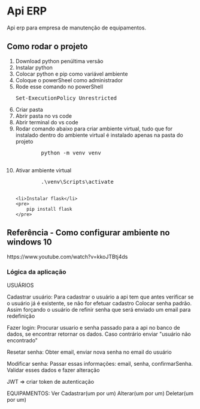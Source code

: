 <h1>Api ERP</h1>
Api erp para empresa de manutenção de equipamentos.

<h2>Como rodar o projeto</h2>

<ol>
	<li>Download python penúltima versão</li>
	<li>Instalar python</li>
	<li>Colocar python e pip como variável ambiente</li>
	<li>Coloque o powerSheel como administrador</li>
	<li>Rode esse comando no powerShell</li>
	<pre>Set-ExecutionPolicy Unrestricted</pre>
	<li>Criar pasta</li>
	<li>Abrir pasta no vs code</li>
	<li>Abrir terminal do vs code</li>
	<li>Rodar comando abaixo para criar ambiente virtual, tudo que for instalado dentro do ambiente virtual é instalado apenas na pasta do projeto</li>
	<pre>
		python -m venv venv
	</pre>
	<li>Ativar ambiente virtual
	<pre>
		.\venv\Scripts\activate
	</pre>
	</li>

	<li>Instalar flask</li>
	<pre>
		pip install flask
	</pre>
</ol>

<h2>Referência - Como configurar ambiente no windows 10</h2>
https://www.youtube.com/watch?v=kkoJTBtj4ds


<h3>Lógica da aplicação</h3>

USUÁRIOS

Cadastrar usuário:
	Para cadastrar o usuário a api tem que antes verificar se o usuário já é existente, se não for efetuar cadastro
	Colocar senha padrão. Assim forçando o usuário de refinir senha que será enviado um email para redefinição 

Fazer login:
	Procurar usuario e senha passado para a api no banco de dados, se encontrar retornar os dados. Caso contrário enviar "usuário não encontrado"

Resetar senha:
	Obter email, enviar nova senha no email do usuário

Modificar senha:
	Passar essas informações: email, senha, confirmarSenha. Validar esses dados e fazer alteração

JWT => criar token de autenticação


EQUIPAMENTOS:
Ver
Cadastrar(um por um)
Alterar(um por um)
Deletar(um por um)
